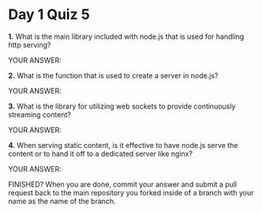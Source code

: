 # Day 1 Quiz 5

**1.** What is the main library included with node.js that is used for handling http serving?

YOUR ANSWER:

**2.** What is the function that is used to create a server in node.js?

YOUR ANSWER:

**3.** What is the library for utilizing web sockets to provide continuously streaming content?

YOUR ANSWER:

**4.** When serving static content, is it effective to have node.js serve the content or to hand it off to a dedicated server like nginx?

YOUR ANSWER:

FINISHED? When you are done, commit your answer and submit a pull request back to the main repository you forked inside of a branch with your name as the name of the branch.
